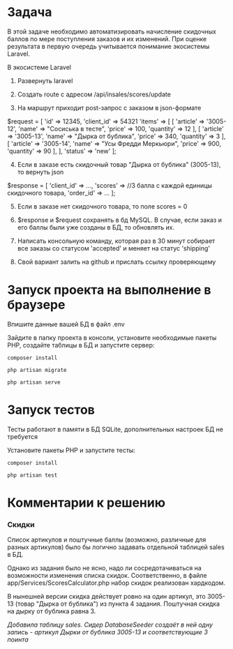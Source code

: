 # Задача

В этой задаче необходимо автоматизировать начисление скидочных баллов по мере поступления заказов и их изменений. При оценке результата в первую очередь учитывается понимание экосистемы Laravel.

В экосистеме Laravel

1) Развернуть laravel

2) Создать route c адресом /api/insales/scores/update

3) На маршрут приходит post-запрос с заказом в json-формате 

$request = [
    'id' => 12345,
    'client_id' => 54321
    'items' => [
        [
            'article' => '3005-12',
            'name' => "Сосиська в тесте",
            'price' => 100,
            'quantity' => 12
        ],
        [
            'article' => '3005-13',
            'name' => "Дырка от бублика",
            'price' => 340,
            'quantity' => 3
        ],
        [
            'article' => '3005-14',
            'name' => "Усы Фредди Меркьюри",
            'price' => 900,
            'quantity' => 90
        ],
    ],
    'status' => 'new' 
]; 

4) Если в заказе есть скидочный товар "Дырка от бублика" (3005-13), то вернуть json 

$response = [
    'client_id' => ...,
    'scores' => //3 балла с каждой единицы скидочного товара,
    'order_id' => ...
]; 

5) Если в заказе нет скидочного товара, то поле scores = 0 

6) $response и $request сохранять в бд MySQL. В случае, если заказ и его баллы были уже созданы в БД, то обновлять их. 

7) Написать консольную команду, которая раз в 30 минут собирает все заказы со статусом 'accepted' и меняет на статус 'shipping' 

8) Свой вариант залить на github и прислать ссылку проверяющему

# Запуск проекта на выполнение в браузере

Впишите данные вашей БД в файл .env

Зайдите в папку проекта в консоли, установите необходимые пакеты РНР, создайте таблицы в БД и запустите сервер:

`composer install`

`php artisan migrate`

`php artisan serve`

# Запуск тестов

Тесты работают в памяти в БД SQLite, дополнительных настроек БД не требуется

Установите пакеты РНР и запустите тесты:

`composer install`

`php artisan test`

# Комментарии к решению

### Скидки

Список артикулов и поштучные баллы (возможно, различные для разных артикулов) было бы логично задавать отдельной таблицей sales в БД. 

Однако из задания было не ясно, надо ли сосредотачиваться на возможности изменения списка скидок. Соответственно, в файле app/Services/ScoresCalculator.php набор скидок реализован хардкодом. 

В нынешней версии скидка действует ровно на один артикул, это 3005-13 (товар "Дырка от бублика") из пункта 4 задания. Поштучная скидка на дырку от бублика равна 3.

*Добавила таблицу sales. Сидер DatabaseSeeder создаёт в ней одну запись - артикул Дырки от бублика 3005-13 и соответствующие 3 поинта*